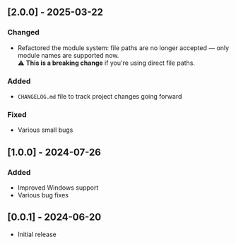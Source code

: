 ## [2.0.0] - 2025-03-22

### Changed
- Refactored the module system: file paths are no longer accepted — only module names are supported now.  
  ⚠️ **This is a breaking change** if you're using direct file paths.

### Added
- `CHANGELOG.md` file to track project changes going forward

### Fixed
- Various small bugs

## [1.0.0] - 2024-07-26

### Added
- Improved Windows support
- Various bug fixes

## [0.0.1] - 2024-06-20
- Initial release
